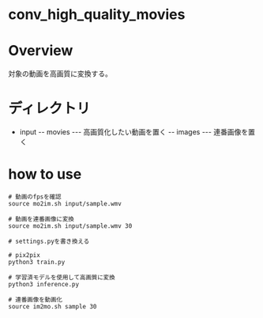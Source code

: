# conv_high_quality_movies
# Overview
対象の動画を高画質に変換する。

# ディレクトリ
- input
-- movies
--- 高画質化したい動画を置く
-- images
--- 連番画像を置く

# how to use

```
# 動画のfpsを確認
source mo2im.sh input/sample.wmv

# 動画を連番画像に変換
source mo2im.sh input/sample.wmv 30

# settings.pyを書き換える

# pix2pix
python3 train.py

# 学習済モデルを使用して高画質に変換
python3 inference.py

# 連番画像を動画化
source im2mo.sh sample 30
```
